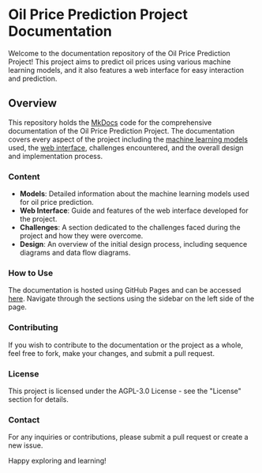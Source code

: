 # Oil Price Prediction Project Documentation

Welcome to the documentation repository of the Oil Price Prediction Project! This project aims to predict oil prices using various machine learning models, and it also features a web interface for easy interaction and prediction.

## Overview

This repository holds the [MkDocs](https://www.mkdocs.org/) code for the comprehensive documentation of the Oil Price Prediction Project. The documentation covers every aspect of the project including the [machine learning models](https://github.com/Hutto04/The-Oval-Table) used, the [web interface](https://github.com/mariamills/Oil-Price-Prediction-ML), challenges encountered, and the overall design and implementation process.

### Content

- **Models**: Detailed information about the machine learning models used for oil price prediction.
- **Web Interface**: Guide and features of the web interface developed for the project.
- **Challenges**: A section dedicated to the challenges faced during the project and how they were overcome.
- **Design**: An overview of the initial design process, including sequence diagrams and data flow diagrams.

### How to Use

The documentation is hosted using GitHub Pages and can be accessed [here](https://mariamills.github.io/Oil-Price-Prediction-Documentation/). Navigate through the sections using the sidebar on the left side of the page.

### Contributing

If you wish to contribute to the documentation or the project as a whole, feel free to fork, make your changes, and submit a pull request. 

### License

This project is licensed under the AGPL-3.0 License - see the "License" section for details.

### Contact

For any inquiries or contributions, please submit a pull request or create a new issue.

Happy exploring and learning!
